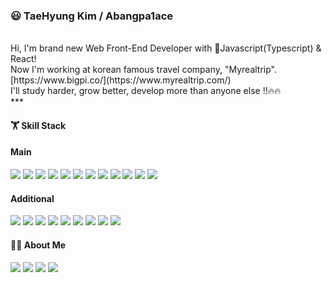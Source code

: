 ### 😃 TaeHyung Kim / Abangpa1ace 

<br />
Hi, I'm brand new Web Front-End Developer with Javascript(Typescript) & React! </br>
Now I'm working at korean famous travel company, "Myrealtrip". [https://www.bigpi.co/](https://www.myrealtrip.com/) </br>
I'll study harder, grow better, develop more than anyone else !!🔥🔥 </br>
***

#### 🏋️ Skill Stack
<h4>Main</h4>
<span><img src="https://img.shields.io/badge/HTML5-E34F26?style=flat-square&logo=HTML5&logoColor=white"/></span>
<span><img src="https://img.shields.io/badge/CSS3-1572B6?style=flat-square&logo=CSS3&logoColor=white"/></span>
<span><img src="https://img.shields.io/badge/Sass-CC6699?style=flat-square&logo=Sass&logoColor=white"/></span>
<span><img src="https://img.shields.io/badge/Javascript-F7DF1E?style=flat-square&logo=Javascript&logoColor=black"/></span>
<span><img src="https://img.shields.io/badge/Typescript-3178C6?style=flat-square&logo=Typescript&logoColor=white"/></span>
<span><img src="https://img.shields.io/badge/React-61DAFB?style=flat-square&logo=React&logoColor=black"/></span>
<span><img src="https://img.shields.io/badge/styled-components-DB7093?style=flat-square&logo=styled-components&logoColor=white"/></span>
<span><img src="https://img.shields.io/badge/Next.js-000000?style=flat-square&logo=Next.js&logoColor=white"/></span>
<span><img src="https://img.shields.io/badge/Webpack-8DD6F9?style=flat-square&logo=Webpack&logoColor=black"/></span>
<span><img src="https://img.shields.io/badge/Vite-646CFF?style=flat-square&logo=Vite&logoColor=white"/></span>
<span><img src="https://img.shields.io/badge/Recoil-3578E5?style=flat-square&logo=Recoil&logoColor=white"/></span>
<span><img src="https://img.shields.io/badge/React Query-FF4154?style=flat-square&logo=ReactQuery&logoColor=white"/></span>
<br />
<h4>Additional</h4>
<span><img src="https://img.shields.io/badge/Node.js-339933?style=flat-square&logo=Node.js&logoColor=black"/></span>
<span><img src="https://img.shields.io/badge/Express-000000?style=flat-square&logo=Express&logoColor=white"/></span>
<span><img src="https://img.shields.io/badge/Redux-764ABC?style=flat-square&logo=Redux&logoColor=white"/></span>
<span><img src="https://img.shields.io/badge/Vue-4FC08D?style=flat-square&logo=Vue.js&logoColor=white"/></span>
<span><img src="https://img.shields.io/badge/Nuxt.js-00DC82?style=flat-square&logo=Nuxt.js&logoColor=white"/></span>
<span><img src="https://img.shields.io/badge/Tailwind CSS-06B6D4?style=flat-square&logo=TailwindCss&logoColor=white"/></span>
<span><img src="https://img.shields.io/badge/GraphQL-E10098?style=flat-square&logo=GraphQL&logoColor=white"/></span>
<span><img src="https://img.shields.io/badge/Github Actions-2088FF?style=flat-square&logo=Github Actions&logoColor=white"/></span>
<span><img src="https://img.shields.io/badge/AWS-232F3E?style=flat-square&logo=Amazon AWS&logoColor=white"/></span>

  
#### 🤹‍♂️ About Me
<a href="https://github.com/Abangpa1ace?tab=repositories"><img src="https://img.shields.io/badge/Github-181717?style=flat-square&logo=Github&logoColor=white"/></a>
<a href="https://abangpa1ace.tistory.com/"><img src="https://img.shields.io/badge/Blogger-FF5722?style=flat-square&logo=Blogger&logoColor=white"/></a>
<a href="https://www.instagram.com/ttaeng_99/"><img src="https://img.shields.io/badge/Instagram-E4405F?style=flat-square&logo=Instagram&logoColor=white"/></a>
<a href="dyek72731@gmail.com"><img src="https://img.shields.io/badge/Gmail-EA4335?style=flat-square&logo=Gmail&logoColor=white"/></a>

<!--
**Abangpa1ace/Abangpa1ace** is a ✨ _special_ ✨ repository because its `README.md` (this file) appears on your GitHub profile.

Here are some ideas to get you started:

- 🔭 I’m currently working on ...
- 🌱 I’m currently learning ...
- 👯 I’m looking to collaborate on ...
- 🤔 I’m looking for help with ...
- 💬 Ask me about ...
- 📫 How to reach me: ...
- 😄 Pronouns: ...
- ⚡ Fun fact: ...
-->
